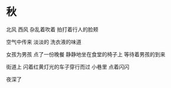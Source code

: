 # 秋
北风
西风
杂乱着吹着
拍打着行人的脸颊

空气中传来
淡淡的
洗衣液的味道

女孩为男孩
点了一份晚餐
静静地坐在食堂的椅子上
等待着男孩的到来

街道上
闪着红黄灯光的车子穿行而过
小巷里
点着闪闪

夜深了